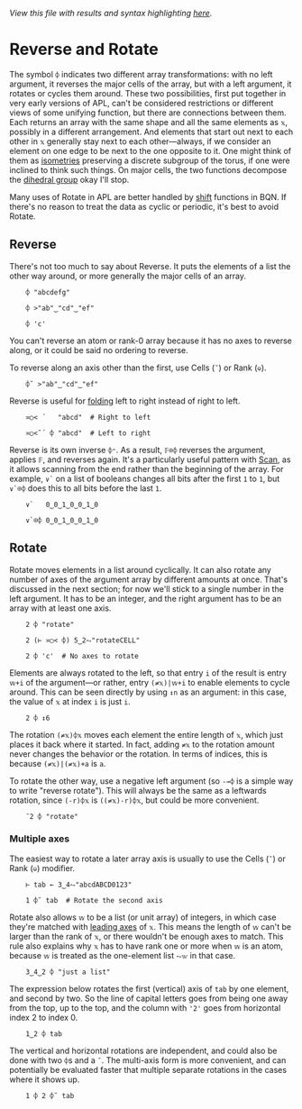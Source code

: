 *View this file with results and syntax highlighting [here](https://mlochbaum.github.io/BQN/doc/reverse.html).*

# Reverse and Rotate

The symbol `⌽` indicates two different array transformations: with no left argument, it reverses the major cells of the array, but with a left argument, it rotates or cycles them around. These two possibilities, first put together in very early versions of APL, can't be considered restrictions or different views of some unifying function, but there are connections between them. Each returns an array with the same shape and all the same elements as `𝕩`, possibly in a different arrangement. And elements that start out next to each other in `𝕩` generally stay next to each other—always, if we consider an element on one edge to be next to the one opposite to it. One might think of them as [isometries](https://en.wikipedia.org/wiki/Isometry) preserving a discrete subgroup of the torus, if one were inclined to think such things. On major cells, the two functions decompose the [dihedral group](https://en.wikipedia.org/wiki/Dihedral_group) okay I'll stop.

Many uses of Rotate in APL are better handled by [shift](shift.md) functions in BQN. If there's no reason to treat the data as cyclic or periodic, it's best to avoid Rotate.

## Reverse

There's not too much to say about Reverse. It puts the elements of a list the other way around, or more generally the major cells of an array.

        ⌽ "abcdefg"

        ⌽ >"ab"‿"cd"‿"ef"

        ⌽ 'c'

You can't reverse an atom or rank-0 array because it has no axes to reverse along, or it could be said no ordering to reverse.

To reverse along an axis other than the first, use Cells (`˘`) or Rank (`⎉`).

        ⌽˘ >"ab"‿"cd"‿"ef"

Reverse is useful for [folding](fold.md) left to right instead of right to left.

        ≍○< ´   "abcd"  # Right to left

        ≍○<˜´ ⌽ "abcd"  # Left to right

Reverse is its own inverse `⌽⁼`. As a result, `𝔽⌾⌽` reverses the argument, applies `𝔽`, and reverses again. It's a particularly useful pattern with [Scan](scan.md), as it allows scanning from the end rather than the beginning of the array. For example, `` ∨` `` on a list of booleans changes all bits after the first `1` to `1`, but `` ∨`⌾⌽ `` does this to all bits before the last `1`.

        ∨`   0‿0‿1‿0‿0‿1‿0

        ∨`⌾⌽ 0‿0‿1‿0‿0‿1‿0

## Rotate

Rotate moves elements in a list around cyclically. It can also rotate any number of axes of the argument array by different amounts at once. That's discussed in the next section; for now we'll stick to a single number in the left argument. It has to be an integer, and the right argument has to be an array with at least one axis.

        2 ⌽ "rotate"

        2 (⊢ ≍○< ⌽) 5‿2⥊"rotateCELL"

        2 ⌽ 'c'  # No axes to rotate

Elements are always rotated to the left, so that entry `i` of the result is entry `𝕨+i` of the argument—or rather, entry `(≠𝕩)|𝕨+i` to enable elements to cycle around. This can be seen directly by using `↕n` as an argument: in this case, the value of `𝕩` at index `i` is just `i`.

        2 ⌽ ↕6

The rotation `(≠𝕩)⌽𝕩` moves each element the entire length of `𝕩`, which just places it back where it started. In fact, adding `≠𝕩` to the rotation amount never changes the behavior or the rotation. In terms of indices, this is because `(≠𝕩)|(≠𝕩)+a` is `a`.

To rotate the other way, use a negative left argument (so `-⊸⌽` is a simple way to write "reverse rotate"). This will always be the same as a leftwards rotation, since `(-r)⌽𝕩` is `((≠𝕩)-r)⌽𝕩`, but could be more convenient.

        ¯2 ⌽ "rotate"

### Multiple axes

The easiest way to rotate a later array axis is usually to use the Cells (`˘`) or Rank (`⎉`) modifier.

        ⊢ tab ← 3‿4⥊"abcdABCD0123"

        1 ⌽˘ tab  # Rotate the second axis

Rotate also allows `𝕨` to be a list (or unit array) of integers, in which case they're matched with [leading axes](leading.md) of `𝕩`. This means the length of `𝕨` can't be larger than the rank of `𝕩`, or there wouldn't be enough axes to match. This rule also explains why `𝕩` has to have rank one or more when `𝕨` is an atom, because `𝕨` is treated as the one-element list `⥊𝕨` in that case.

        3‿4‿2 ⌽ "just a list"

The expression below rotates the first (vertical) axis of `tab` by one element, and second by two. So the line of capital letters goes from being one away from the top, up to the top, and the column with `'2'` goes from horizontal index 2 to index 0.

        1‿2 ⌽ tab

The vertical and horizontal rotations are independent, and could also be done with two `⌽`s and a `˘`. The multi-axis form is more convenient, and can potentially be evaluated faster that multiple separate rotations in the cases where it shows up.

        1 ⌽ 2 ⌽˘ tab
